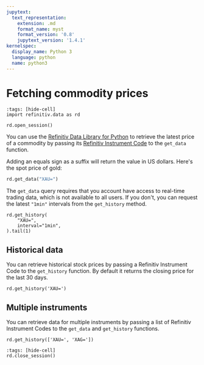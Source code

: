 ```yaml
---
jupytext:
  text_representation:
    extension: .md
    format_name: myst
    format_version: '0.8'
    jupytext_version: '1.4.1'
kernelspec:
  display_name: Python 3
  language: python
  name: python3
---
```


# Fetching commodity prices

```{code-cell}
:tags: [hide-cell]
import refinitiv.data as rd

rd.open_session()
```

You can use the [Refinitiv Data Library for Python](https://pypi.org/project/refinitiv-data/) to retrieve the latest price of a commodity by passing its [Refinitiv Instrument Code](https://en.wikipedia.org/wiki/Refinitiv_Identification_Code) to the `get_data` function.

Adding an equals sign as a suffix will return the value in US dollars. Here's the spot price of gold:

```python
rd.get_data("XAU=")
```

The `get_data` query requires that you account have access to real-time trading data, which is not available to all users. If you don't, you can request the latest `"1min"` intervals from the `get_history` method.

```{code-cell}
rd.get_history(
    "XAU=",
    interval="1min",
).tail(1)
```

## Historical data

You can retrieve historical stock prices by passing a Refinitiv Instrument Code to the `get_history` function. By default it returns the closing price for the last 30 days.

```{code-cell}
rd.get_history('XAU=')
```

## Multiple instruments

You can retrieve data for multiple instruments by passing a list of Refinitiv Instrument Codes to the `get_data` and `get_history` functions.

```{code-cell}
rd.get_history(['XAU=', 'XAG='])
```

```{code-cell}
:tags: [hide-cell]
rd.close_session()
```
